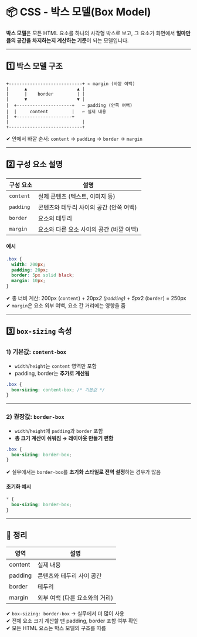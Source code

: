 # 📦 CSS - 박스 모델(Box Model)

**박스 모델**은 모든 HTML 요소를 하나의 사각형 박스로 보고, 그 요소가 화면에서 **얼마만큼의 공간을 차지하는지 계산하는 기준**이 되는 모델입니다.

---

## 1️⃣ 박스 모델 구조

```
+----------------------------+ ← margin (바깥 여백)
|      ▲                   ▲ |
|      |    border         | |
|      ▼                   ▼ |
|  +---------------------+   ← padding (안쪽 여백)
|  |     content         |   ← 실제 내용
|  +---------------------+   
|                            |
+----------------------------+
```

✔ 안에서 바깥 순서: `content` → `padding` → `border` → `margin`  

---

## 2️⃣ 구성 요소 설명

| 구성 요소 | 설명 |
|-----------|------|
| `content` | 실제 콘텐츠 (텍스트, 이미지 등) |
| `padding` | 콘텐츠와 테두리 사이의 공간 (안쪽 여백) |
| `border` | 요소의 테두리 |
| `margin` | 요소와 다른 요소 사이의 공간 (바깥 여백) |

#### 예시

```css
.box {
  width: 200px;
  padding: 20px;
  border: 5px solid black;
  margin: 10px;
}
```

✔ 총 너비 계산: 200px (`content`) + 20px*2 (`padding`) + 5px*2 (`border`) = 250px  
✔ `margin`은 요소 외부 여백, 요소 간 거리에는 영향을 줌  

---

## 3️⃣ `box-sizing` 속성

### 1) 기본값: `content-box`

- `width`/`height`는 `content` 영역만 포함  
- padding, border는 **추가로 계산됨**

```css
.box {
  box-sizing: content-box; /* 기본값 */
}
```

---

### 2) 권장값: `border-box`

- `width`/`height`에 `padding`과 `border` 포함  
- **총 크기 계산이 쉬워짐 → 레이아웃 만들기 편함**

```css
.box {
  box-sizing: border-box;
}
```

✔ 실무에서는 `border-box`를 **초기화 스타일로 전역 설정**하는 경우가 많음  

#### 초기화 예시
```css
* {
  box-sizing: border-box;
}
```

---

## 🎯 정리

| 영역 | 설명 |
|------|------|
| content | 실제 내용 |
| padding | 콘텐츠와 테두리 사이 공간 |
| border | 테두리 |
| margin | 외부 여백 (다른 요소와의 거리) |

✔ `box-sizing: border-box` → 실무에서 더 많이 사용  
✔ 전체 요소 크기 계산할 땐 padding, border 포함 여부 확인  
✔ 모든 HTML 요소는 박스 모델의 구조를 따름  
